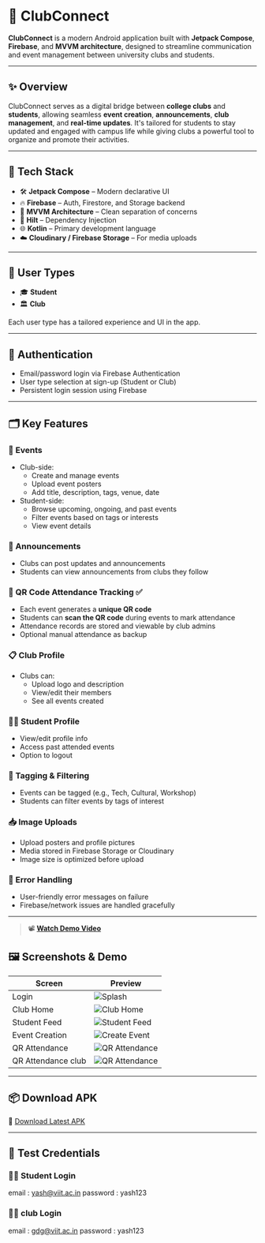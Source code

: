 # 📱 ClubConnect

**ClubConnect** is a modern Android application built with **Jetpack Compose**, **Firebase**, and **MVVM architecture**, designed to streamline communication and event management between university clubs and students.

---

## ✨ Overview

ClubConnect serves as a digital bridge between **college clubs** and **students**, allowing seamless **event creation**, **announcements**, **club management**, and **real-time updates**. It's tailored for students to stay updated and engaged with campus life while giving clubs a powerful tool to organize and promote their activities.

---

## 🚀 Tech Stack

- 🛠️ **Jetpack Compose** – Modern declarative UI
- 🔥 **Firebase** – Auth, Firestore, and Storage backend
- 🧠 **MVVM Architecture** – Clean separation of concerns
- 💉 **Hilt** – Dependency Injection
- 🌐 **Kotlin** – Primary development language
- ☁️ **Cloudinary / Firebase Storage** – For media uploads

---

## 👥 User Types

- 🎓 **Student**
- 🏛️ **Club**

Each user type has a tailored experience and UI in the app.

---

## 🔐 Authentication

- Email/password login via Firebase Authentication
- User type selection at sign-up (Student or Club)
- Persistent login session using Firebase

---

## 🗂️ Key Features

### 🎉 Events

- Club-side:
  - Create and manage events
  - Upload event posters
  - Add title, description, tags, venue, date
- Student-side:
  - Browse upcoming, ongoing, and past events
  - Filter events based on tags or interests
  - View event details

### 📢 Announcements

- Clubs can post updates and announcements
- Students can view announcements from clubs they follow

### 📅 QR Code Attendance Tracking ✅

- Each event generates a **unique QR code**
- Students can **scan the QR code** during events to mark attendance
- Attendance records are stored and viewable by club admins
- Optional manual attendance as backup

### 📋 Club Profile

- Clubs can:
  - Upload logo and description
  - View/edit their members
  - See all events created

### 👨‍🎓 Student Profile

- View/edit profile info
- Access past attended events
- Option to logout

### 📂 Tagging & Filtering

- Events can be tagged (e.g., Tech, Cultural, Workshop)
- Students can filter events by tags of interest

### 📥 Image Uploads

- Upload posters and profile pictures
- Media stored in Firebase Storage or Cloudinary
- Image size is optimized before upload

### 🧪 Error Handling

- User-friendly error messages on failure
- Firebase/network issues are handled gracefully

---
> 📽️ **[Watch Demo Video]([https://your-demo-video-link.com](https://drive.google.com/file/d/16D0SvbvClgmlsLFgfrjOTJKPtoqfKyxA/view?usp=drive_link))**

## 🖼️ Screenshots & Demo

| Screen | Preview |
|--------|---------|
|  Login | ![Splash](assets/11.jpeg) |
| Club Home | ![Club Home](assets/20.jpeg) |
| Student Feed | ![Student Feed](assets/) |
| Event Creation | ![Create Event](assets/10.jpeg) |
| QR Attendance | ![QR Attendance](assets/4.jpeg) |
| QR Attendance club | ![QR Attendance](assets/18.jpeg) |



---

## 📦 Download APK

📲 [Download Latest APK](https://drive.google.com/file/d/1_NPw3V9SAO-uLAHun6BW0Oxl0QOBu-ec/view?usp=drive_link)

---

## 🧪 Test Credentials

### 👨‍🎓 Student Login
email : yash@viit.ac.in
password : yash123

### 👨‍🎓 club Login
email : gdg@viit.ac.in
password : yash123

